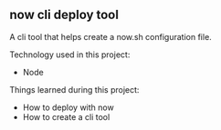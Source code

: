 ## now cli deploy tool ##

A cli tool that helps create a now.sh configuration file.

Technology used in this project:
* Node

Things learned during this project:
* How to deploy with now
* How to create a cli tool

